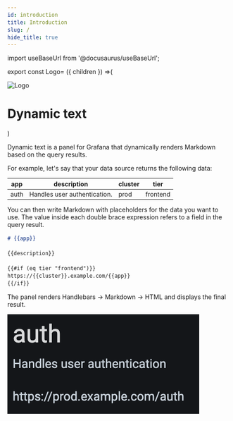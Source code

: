 ```yaml
---
id: introduction
title: Introduction
slug: /
hide_title: true
---
```


import useBaseUrl from '@docusaurus/useBaseUrl';

export const Logo= ({ children }) =>(
  <div
    style={{
      display: "flex",
      alignItems: "center",
      justifyContent: "center",
      padding: "72px 0",
    }}>
    <img alt="Logo" src={useBaseUrl('img/logo.svg')} width="64px" height="64px" />
    <h1
      style={{
        fontSize: "3rem",
        margin: 0,
        marginLeft: "1rem",
      }}>
      Dynamic text
    </h1>
  </div>
)

<Logo />

Dynamic text is a panel for Grafana that dynamically renders Markdown based on the query results.

For example, let's say that your data source returns the following data:

| app  | description                  | cluster | tier     |
|------|------------------------------|---------|----------|
| auth | Handles user authentication. | prod    | frontend |

You can then write Markdown with placeholders for the data you want to use. The value inside each double brace expression refers to a field in the query result.

```md
# {{app}}

{{description}}

{{#if (eq tier "frontend")}}
https://{{cluster}}.example.com/{{app}}
{{/if}}
```

The panel renders Handlebars → Markdown → HTML and displays the final result.

![Apps](../static/img/example.png)

